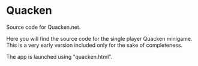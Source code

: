 # Quacken
Source code for Quacken.net.

Here you will find the source code for the single player Quacken minigame. 
This is a very early version included only for the sake of completeness.

The app is launched using "quacken.html".
